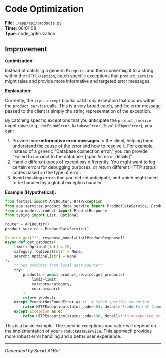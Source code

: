 # Code Optimization

**File**: `./app/api/products.py`  
**Time**: 08:01:08  
**Type**: code_optimization

## Improvement

**Optimization:**

Instead of catching a generic `Exception` and then converting it to a string within the `HTTPException`, catch specific exceptions that `product_service` might raise and provide more informative and targeted error messages.

**Explanation:**

Currently, the `try...except` blocks catch *any* exception that occurs within the `product_service` calls. This is a very broad catch, and the error message passed to the client is simply the string representation of the exception.

By catching specific exceptions that you anticipate the `product_service` might raise (e.g., `NotFoundError`, `DatabaseError`, `InvalidInputError`), you can:

1.  Provide more **informative error messages** to the client, helping them understand the cause of the error and how to resolve it.  For example, instead of a generic "Database connection error," you can provide "Failed to connect to the database: [specific error details]".
2.  Handle different types of exceptions differently.  You might want to log certain errors for debugging purposes, or return different HTTP status codes based on the type of error.
3.  Avoid masking errors that you did not anticipate, and which might need to be handled by a global exception handler.

**Example (Hypothetical):**

```python
from fastapi import APIRouter, HTTPException
from app.services.product_data_service import ProductDataService, ProductNotFoundError  # Added ProductNotFoundError
from app.models.product import ProductResponse
from typing import List, Optional

router = APIRouter()
product_service = ProductDataService()

@router.get("/", response_model=List[ProductResponse])
async def get_products(
    limit: Optional[int] = 20,
    category: Optional[str] = None,
    search: Optional[str] = None
):
    """Get products from local data source"""
    try:
        products = await product_service.get_products(
            limit=limit,
            category=category,
            search=search
        )
        return products
    except ProductNotFoundError as e:  # Catch specific exception
        raise HTTPException(status_code=404, detail="Products not found.") # More user-friendly message
    except Exception as e:
        raise HTTPException(status_code=500, detail=f"An unexpected error occurred: {e}")
```

This is a basic example.  The specific exceptions you catch will depend on the implementation of your `ProductDataService`. This approach provides more robust error handling and a better user experience.

---
*Generated by Smart AI Bot*
